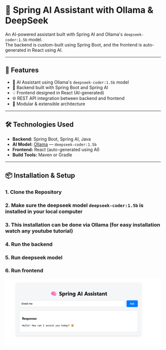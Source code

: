 # 🧠 Spring AI Assistant with Ollama & DeepSeek

An AI-powered assistant built with Spring AI and Ollama's `deepseek-coder:1.5b` model.  
The backend is custom-built using Spring Boot, and the frontend is auto-generated in React using AI.

---

## 🚀 Features

- 🤖 AI Assistant using Ollama's `deepseek-coder:1.5b` model
- 🧩 Backend built with Spring Boot and Spring AI
- 💡 Frontend designed in React (AI-generated)
- 🌐 REST API integration between backend and frontend
- 🧼 Modular & extensible architecture

---

## 🛠️ Technologies Used

- **Backend:** Spring Boot, Spring AI, Java
- **AI Model:** [Ollama](https://ollama.com/) — `deepseek-coder:1.5b`
- **Frontend:** React (auto-generated using AI)
- **Build Tools:** Maven or Gradle

---

## 📦 Installation & Setup

### 1. Clone the Repository
### 2. Make sure the deepseek model `deepseek-coder:1.5b` is installed in your local computer
### 3. This installation can be done via Ollama (for easy installation watch any youtube tutorial)
### 4. Run the backend
### 5. Run deepseek model
### 6. Run frontend 

![Spring AI UI](Spring%20AI%20%20Assistant%20user%20interface.png)
